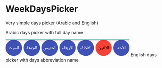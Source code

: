 # WeekDaysPicker
Very simple days picker (Arabic and English)

Arabic days picker with full day name 

![Arabic dayPicker](https://github.com/Rohyme/WeekDaysPicker/blob/master/Ar%20screenshot.png)
English days picker with  days abbreviation name


<!--stackedit_data:
eyJoaXN0b3J5IjpbLTEyNDA5Njg4MDYsMTA4MDEzMzM1XX0=
-->